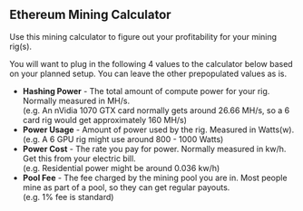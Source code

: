 ## Ethereum Mining Calculator

Use this mining calculator to figure out your profitability for your mining rig(s).

You will want to plug in the following 4 values to the calculator below based on your planned setup.  You can leave the other prepopulated values as is.

* __Hashing Power__ - The total amount of compute power for your rig.  Normally measured in MH/s. <br />
(e.g. An nVidia 1070 GTX card normally gets around 26.66 MH/s, so a 6 card rig would get approximately 160 MH/s)
* __Power Usage__ - Amount of power used by the rig.  Measured in Watts(w). <br />
(e.g. A 6 GPU rig might use around 800 - 1000 Watts)
* __Power Cost__ - The rate you pay for power.  Normally measured in kw/h.  Get this from your electric bill. <br />
(e.g. Residential power might be around 0.036 kw/h)
* __Pool Fee__ - The fee charged by the mining pool you are in.  Most people mine as part of a pool, so they can get regular payouts.  <br />
(e.g. 1% fee is standard)
